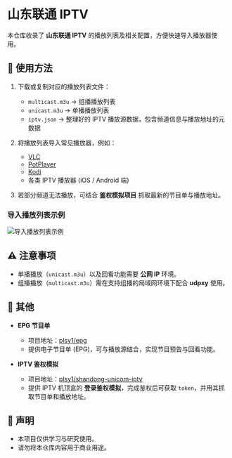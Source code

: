 # 山东联通 IPTV

本仓库收录了 **山东联通 IPTV** 的播放列表及相关配置，方便快速导入播放器使用。  

## 🚀 使用方法

1. 下载或复制对应的播放列表文件：  
   - `multicast.m3u` → 组播播放列表
   - `unicast.m3u` → 单播播放列表
   - `iptv.json` → 整理好的 IPTV 播放源数据，包含频道信息与播放地址的元数据  

2. 将播放列表导入常见播放器，例如：  
   - [VLC](https://www.videolan.org/vlc/)  
   - [PotPlayer](https://potplayer.daum.net/)  
   - [Kodi](https://kodi.tv/)  
   - 各类 IPTV 播放器 (iOS / Android 端)  

3. 若部分频道无法播放，可结合 **鉴权模拟项目** 抓取最新的节目单与播放地址。 

### 导入播放列表示例

![导入播放列表示例](images/import_example.png)

## ⚠️ 注意事项

- 单播播放（`unicast.m3u`）以及回看功能需要 **公网 IP** 环境。  
- 组播播放（`multicast.m3u`）需在支持组播的局域网环境下配合 **udpxy** 使用。  

## 📌 其他

- **EPG 节目单**  
  - 项目地址：[plsy1/epg](https://github.com/plsy1/epg)  
  - 提供电子节目单 (EPG)，可与播放源结合，实现节目预告与回看功能。  

- **IPTV 鉴权模拟**  
  - 项目地址：[plsy1/shandong-unicom-iptv](https://github.com/plsy1/shandong-unicom-iptv)  
  - 提供 IPTV 机顶盒的 **登录鉴权模拟**，完成鉴权后可获取 `token`，并用其抓取节目单和播放地址。  

## 📢 声明

- 本项目仅供学习与研究使用。  
- 请勿将本仓库内容用于商业用途。  
